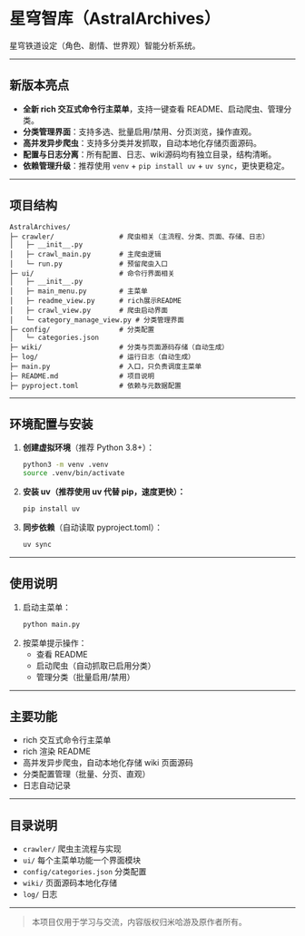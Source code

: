 # 星穹智库（AstralArchives）

星穹铁道设定（角色、剧情、世界观）智能分析系统。

---

## 新版本亮点

- **全新 rich 交互式命令行主菜单**，支持一键查看 README、启动爬虫、管理分类。
- **分类管理界面**：支持多选、批量启用/禁用、分页浏览，操作直观。
- **高并发异步爬虫**：支持多分类并发抓取，自动本地化存储页面源码。
- **配置与日志分离**：所有配置、日志、wiki源码均有独立目录，结构清晰。
- **依赖管理升级**：推荐使用 `venv` + `pip install uv` + `uv sync`，更快更稳定。

---

## 项目结构

```
AstralArchives/
├─ crawler/                # 爬虫相关（主流程、分类、页面、存储、日志）
│   ├─ __init__.py
│   ├─ crawl_main.py       # 主爬虫逻辑
│   └─ run.py              # 预留爬虫入口
├─ ui/                     # 命令行界面相关
│   ├─ __init__.py
│   ├─ main_menu.py        # 主菜单
│   ├─ readme_view.py      # rich展示README
│   ├─ crawl_view.py       # 爬虫启动界面
│   └─ category_manage_view.py # 分类管理界面
├─ config/                 # 分类配置
│   └─ categories.json
├─ wiki/                   # 分类与页面源码存储（自动生成）
├─ log/                    # 运行日志（自动生成）
├─ main.py                 # 入口，只负责调度主菜单
├─ README.md               # 项目说明
├─ pyproject.toml          # 依赖与元数据配置
```

---

## 环境配置与安装

1. **创建虚拟环境**（推荐 Python 3.8+）：
   ```bash
   python3 -m venv .venv
   source .venv/bin/activate
   ```
2. **安装 uv（推荐使用 uv 代替 pip，速度更快）：**
   ```bash
   pip install uv
   ```
3. **同步依赖**（自动读取 pyproject.toml）：
   ```bash
   uv sync
   ```

---

## 使用说明

1. 启动主菜单：
   ```bash
   python main.py
   ```
2. 按菜单提示操作：
   - 查看 README
   - 启动爬虫（自动抓取已启用分类）
   - 管理分类（批量启用/禁用）

---

## 主要功能

- rich 交互式命令行主菜单
- rich 渲染 README
- 高并发异步爬虫，自动本地化存储 wiki 页面源码
- 分类配置管理（批量、分页、直观）
- 日志自动记录

---

## 目录说明

- `crawler/`    爬虫主流程与实现
- `ui/`         每个主菜单功能一个界面模块
- `config/categories.json` 分类配置
- `wiki/`       页面源码本地化存储
- `log/`        日志

---

> 本项目仅用于学习与交流，内容版权归米哈游及原作者所有。
